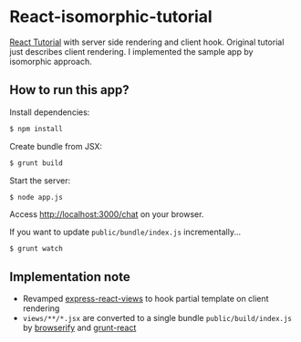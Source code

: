 # React-isomorphic-tutorial

[React Tutorial](http://facebook.github.io/react/docs/tutorial.html) with server side rendering and client hook. Original tutorial just describes client rendering. I implemented the sample app by isomorphic approach.

## How to run this app?
Install dependencies:

```bash
$ npm install
```

Create bundle from JSX:

```bash
$ grunt build
```

Start the server:

```bash
$ node app.js
```

Access [http://localhost:3000/chat](http://localhost:3000/chat) on your browser.

If you want to update `public/bundle/index.js` incrementally...

```
$ grunt watch
```

## Implementation note
- Revamped [express-react-views](https://github.com/reactjs/express-react-views) to hook partial template on client rendering
- `views/**/*.jsx` are converted to a single bundle `public/build/index.js` by [browserify](http://browserify.org) and [grunt-react](https://github.com/ericclemmons/grunt-react)
